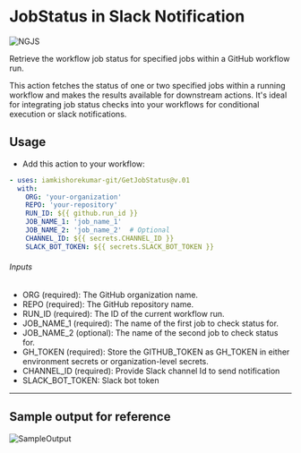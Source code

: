 # JobStatus in Slack Notification

![NGJS](https://kk-artifacts.s3.ap-south-1.amazonaws.com/banner2.png)

Retrieve the workflow job status for specified jobs within a GitHub workflow run.

This action fetches the status of one or two specified jobs within a running workflow and makes the results available for downstream actions. It's ideal for integrating job status checks into your workflows for conditional execution or slack notifications.

## Usage
- Add this action to your workflow:

```yaml
- uses: iamkishorekumar-git/GetJobStatus@v.01
  with:
    ORG: 'your-organization'
    REPO: 'your-repository'
    RUN_ID: ${{ github.run_id }}
    JOB_NAME_1: 'job_name_1'
    JOB_NAME_2: 'job_name_2'  # Optional
    CHANNEL_ID: ${{ secrets.CHANNEL_ID }}
    SLACK_BOT_TOKEN: ${{ secrets.SLACK_BOT_TOKEN }}

```

###### Inputs
- ORG (required): The GitHub organization name.
- REPO (required): The GitHub repository name.
- RUN_ID (required): The ID of the current workflow run.
- JOB_NAME_1 (required): The name of the first job to check status for.
- JOB_NAME_2 (optional): The name of the second job to check status for.
- GH_TOKEN (required): Store the GITHUB_TOKEN as GH_TOKEN in either environment secrets or organization-level secrets.
- CHANNEL_ID (required): Provide Slack channel Id to send notification
- SLACK_BOT_TOKEN: Slack bot token
------------

## Sample output for reference

![SampleOutput](https://kk-artifacts.s3.ap-south-1.amazonaws.com/sampleOutput.png)


